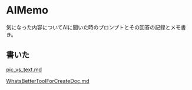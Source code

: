 # AIMemo
気になった内容についてAIに聞いた時のプロンプトとその回答の記録とメモ書き。

## 書いた
[pic_vs_text.md](/texts/pic_vs_text.md)

[WhatsBetterToolForCreateDoc.md](/texts/WhatsBetterToolForCreateDoc.md)
